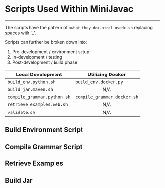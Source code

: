 # Scripts Used Within MiniJavac

---
The scripts have the pattern of `<what they do>.<tool used>.sh` replacing spaces with '_'. 

Scripts can further be broken down into:
1. Pre-development / environment setup
2. In-development / testing
3. Post-development / build phase

| Local Development           | Utilizing Docker            |
|-----------------------------|-----------------------------|
| `build_env.python.sh`       | `build_env.docker.py`       |
| `build_jar.maven.sh`        | <center>N/A</center>        |
| `compile_grammar.python.sh` | `compile_grammar.docker.sh` |
| `retrieve_examples.web.sh`  | <center>N/A</center>        |
| `validate.sh`               | <center>N/A</center>        |

## Build Environment Script

## Compile Grammar Script

## Retrieve Examples

## Build Jar